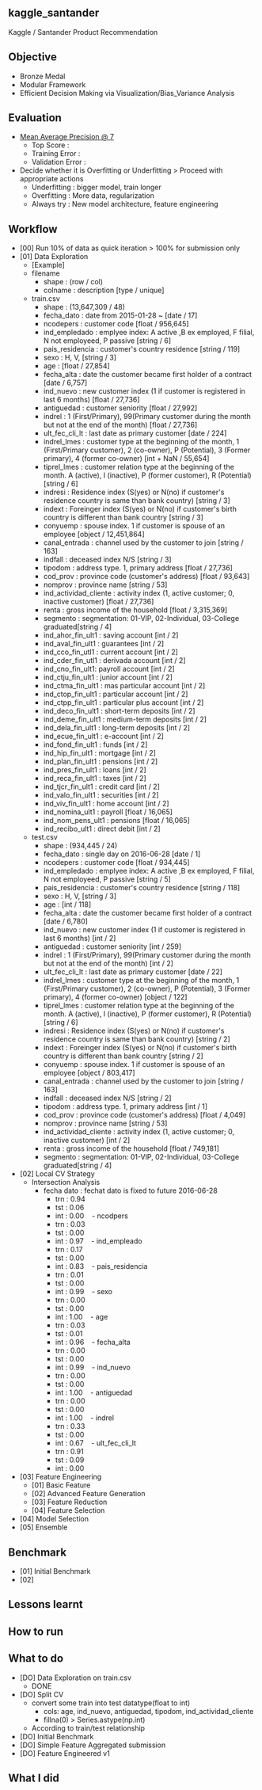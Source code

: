 ## kaggle_santander
Kaggle / Santander Product Recommendation

## Objective
- Bronze Medal
- Modular Framework
- Efficient Decision Making via Visualization/Bias_Variance Analysis

## Evaluation
- [Mean Average Precision @ 7](https://www.kaggle.com/c/santander-product-recommendation/details/evaluation)
  - Top Score : 
  - Training Error : 
  - Validation Error : 
- Decide whether it is Overfitting or Underfitting > Proceed with appropriate actions
  - Underfitting : bigger model, train longer
  - Overfitting : More data, regularization
  - Always try : New model architecture, feature engineering

## Workflow
- [00] Run 10% of data as quick iteration > 100% for submission only
- [01] Data Exploration
  - [Example]
  - filename
    - shape : (row / col)
    - colname : description [type / unique]
  - train.csv
    - shape : (13,647,309 / 48)
    - fecha_dato : date from 2015-01-28 ~ [date / 17]
    - ncodepers : customer code [float / 956,645]
    - ind_empledado : emplyee index: A active ,B ex employed, F filial, N not employeed, P passive [string / 6]
    - pais_residencia : customer's country residence [string / 119]
    - sexo : H, V, [string / 3]
    - age : [float / 27,854]
    - fecha_alta : date the customer became first holder of a contract [date / 6,757]
    - ind_nuevo : new customer index (1 if customer is registered in last 6 months) [float / 27,736]
    - antiguedad : customer seniority [float / 27,992]
    - indrel : 1 (First/Primary), 99(Primary customer during the month but not at the end of the month) [float / 27,736]
    - ult_fec_cli_lt : last date as primary customer [date / 224]
    - indrel_lmes : customer type at the beginning of the month, 1 (First/Primary customer), 2 (co-owner), P (Potential), 3 (Former primary), 4 (former co-owner) [int + NaN / 55,654]
    - tiprel_lmes : customer relation type at the beginning of the month. A (active), I (inactive), P (former customer), R (Potential) [string / 6]
    - indresi : Residence index (S(yes) or N(no) if customer's residence country is same than bank country) [string / 3]
    - indext : Foreinger index (S(yes) or N(no) if customer's birth country is different than bank country [string / 3]
    - conyuemp : spouse index. 1 if customer is spouse of an employee [object / 12,451,864]
    - canal_entrada : channel used by the customer to join [string / 163]
    - indfall : deceased index N/S [string / 3]
    - tipodom : address type. 1, primary address [float / 27,736]
    - cod_prov : province code (customer's address) [float / 93,643]
    - nomprov : province name [string / 53]
    - ind_actividad_cliente : activity index (1, active customer; 0, inactive customer) [float / 27,736]
    - renta : gross income of the household [float / 3,315,369]
    - segmento : segmentation: 01-VIP, 02-Individual, 03-College graduated[string / 4]
    - ind_ahor_fin_ult1 : saving account [int / 2]
    - ind_aval_fin_ult1 : guarantees [int / 2]
    - ind_cco_fin_utl1 : current account [int / 2]
    - ind_cder_fin_utl1 : derivada account [int / 2]
    - ind_cno_fin_ult1: payroll account [int / 2]
    - ind_ctju_fin_ult1 : junior account [int / 2]
    - ind_ctma_fin_ult1 : mas particular account [int / 2]
    - ind_ctop_fin_ult1 : particular account [int / 2]
    - ind_ctpp_fin_ult1 : particular plus account [int / 2]
    - ind_deco_fin_ult1 : short-term deposits [int / 2]
    - ind_deme_fin_ult1 : medium-term deposits [int / 2]
    - ind_dela_fin_ult1 : long-term deposits [int / 2]
    - ind_ecue_fin_ult1 : e-account [int / 2]
    - ind_fond_fin_ult1 : funds [int / 2]
    - ind_hip_fin_ult1 : mortgage [int / 2]
    - ind_plan_fin_ult1 : pensions [int / 2]
    - ind_pres_fin_ult1 : loans [int / 2]
    - ind_reca_fin_ult1 : taxes [int / 2]
    - ind_tjcr_fin_ult1 : credit card [int / 2]
    - ind_valo_fin_ult1 : securities [int / 2]
    - ind_viv_fin_ult1 : home account [int / 2]
    - ind_nomina_ult1 : payroll [float / 16,065]
    - ind_nom_pens_ult1 : pensions [float / 16,065]
    - ind_recibo_ult1 : direct debit [int / 2]
  - test.csv
    - shape : (934,445 / 24)
    - fecha_dato : single day on 2016-06-28 [date / 1]
    - ncodepers : customer code [float / 934,445]
    - ind_empledado : emplyee index: A active ,B ex employed, F filial, N not employeed, P passive [string / 5]
    - pais_residencia : customer's country residence [string / 118]
    - sexo : H, V, [string / 3]
    - age : [int / 118]
    - fecha_alta : date the customer became first holder of a contract [date / 6,780]
    - ind_nuevo : new customer index (1 if customer is registered in last 6 months) [int / 2]
    - antiguedad : customer seniority [int / 259]
    - indrel : 1 (First/Primary), 99(Primary customer during the month but not at the end of the month) [int / 2]
    - ult_fec_cli_lt : last date as primary customer [date / 22]
    - indrel_lmes : customer type at the beginning of the month, 1 (First/Primary customer), 2 (co-owner), P (Potential), 3 (Former primary), 4 (former co-owner) [object / 122]
    - tiprel_lmes : customer relation type at the beginning of the month. A (active), I (inactive), P (former customer), R (Potential) [string / 6]
    - indresi : Residence index (S(yes) or N(no) if customer's residence country is same than bank country) [string / 2]
    - indext : Foreinger index (S(yes) or N(no) if customer's birth country is different than bank country [string / 2]
    - conyuemp : spouse index. 1 if customer is spouse of an employee [object / 803,417]
    - canal_entrada : channel used by the customer to join [string / 163]
    - indfall : deceased index N/S [string / 2]
    - tipodom : address type. 1, primary address [int / 1]
    - cod_prov : province code (customer's address) [float / 4,049]
    - nomprov : province name [string / 53]
    - ind_actividad_cliente : activity index (1, active customer; 0, inactive customer) [int / 2]
    - renta : gross income of the household [float / 749,181]
    - segmento : segmentation: 01-VIP, 02-Individual, 03-College graduated[string / 4]
- [02] Local CV Strategy
  - Intersection Analysis
    - fecha dato : fechat dato is fixed to future 2016-06-28
      - trn : 0.94
      - tst : 0.06
      - int : 0.00
    - ncodpers
      - trn : 0.03
      - tst : 0.00
      - int : 0.97
    - ind_empleado
      - trn : 0.17
      - tst : 0.00
      - int : 0.83
    - pais_residencia
      - trn : 0.01
      - tst : 0.00
      - int : 0.99
    - sexo
      - trn : 0.00
      - tst : 0.00
      - int : 1.00
    - age
      - trn : 0.03
      - tst : 0.01
      - int : 0.96
    - fecha_alta
      - trn : 0.00
      - tst : 0.00
      - int : 0.99
    - ind_nuevo
      - trn : 0.00
      - tst : 0.00
      - int : 1.00
    - antiguedad
      - trn : 0.00
      - tst : 0.00
      - int : 1.00
    - indrel
      - trn : 0.33
      - tst : 0.00
      - int : 0.67
    - ult_fec_cli_lt
      - trn : 0.91
      - tst : 0.09
      - int : 0.00
- [03] Feature Engineering
  - [01] Basic Feature
  - [02] Advanced Feature Generation
  - [03] Feature Reduction
  - [04] Feature Selection
- [04] Model Selection
- [05] Ensemble

## Benchmark
- [01] Initial Benchmark
- [02] 

## Lessons learnt

## How to run

## What to do
- [DO] Data Exploration on train.csv
  - DONE
- [DO] Split CV
  - convert some train into test datatype(float to int)
    - cols: age, ind_nuevo, antiguedad, tipodom, ind_actividad_cliente
    - fillna(0) > Series.astype(np.int)
  - According to train/test relationship
- [DO] Initial Benchmark
- [DO] Simple Feature Aggregated submission
- [DO] Feature Engineered v1

## What I did
